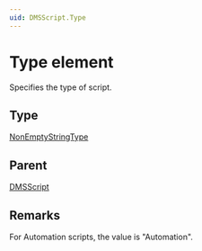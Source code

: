 ```yaml
---
uid: DMSScript.Type
---
```


# Type element

Specifies the type of script.

## Type

[NonEmptyStringType](xref:Automation-NonEmptyStringType)

## Parent

[DMSScript](xref:DMSScript)

## Remarks

For Automation scripts, the value is "Automation".
